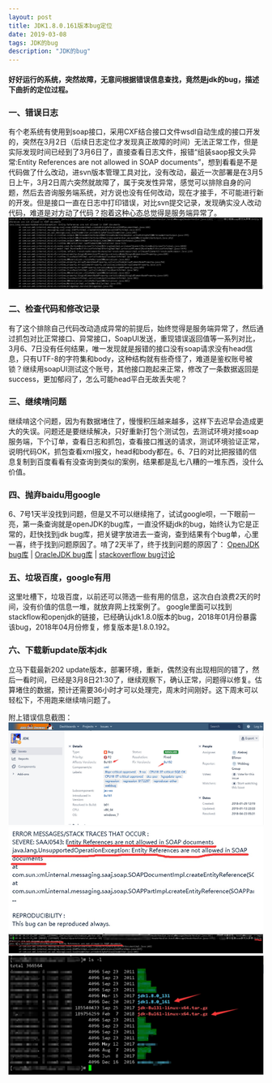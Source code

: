 ```yaml
---
layout: post
title: JDK1.8.0.161版本bug定位
date: 2019-03-08
tags: JDK的bug 
description: "JDK的bug"
---
```


#### 好好运行的系统，突然故障，无意间根据错误信息查找，竟然是jdk的bug，描述下曲折的定位过程。

### 一、错误日志 
有个老系统有使用到soap接口，采用CXF结合接口文件wsdl自动生成的接口开发的，突然在3月2日（后续日志定位才发现真正故障的时间）无法正常工作，但是实际发现时间已经到了3月6日了，直接查看日志文件，报错“组装saop报文头异常:Entity References are not allowed in SOAP documents”，想到看看是不是代码做了什么改动，进svn版本管理工具对比，没有改动，最近一次部署是在3月5日上午，3月2日周六突然就故障了，属于突发性异常，感觉可以排除自身的问题，然后去咨询服务端系统，对方说也没有任何改动，现在才接手，不可能进行新的开发。但是接口一直在日志中打印错误，对比svn提交记录，发现确实没人改动代码，难道是对方动了代码？抱着这种心态总觉得是服务端异常了。
![](/images/posts/jdkbug/error.jpg)

### 二、检查代码和修改记录 
有了这个排除自己代码改动造成异常的前提后，始终觉得是服务端异常了，然后通过抓包对比正常接口、异常接口，SoapUI发送，重现错误返回值等一系列对比，3月6、7日没有任何结果，唯一发现就是报错的接口没有soap请求没有head信息，只有UTF-8的字符集和body，这种结构就有些奇怪了，难道是鉴权账号被锁？继续用soapUI测试这个账号，其他接口跑起来正常，修改了一条数据返回是success，更加郁闷了，怎么可能head平白无故丢失呢？

### 三、继续啃问题
继续啃这个问题，因为有数据堵住了，慢慢积压越来越多，这样下去迟早会造成更大的失误。问题还是要继续解决，只好重新打包个测试包，去测试环境对接soap服务端，下个订单，查看日志和抓包，查看接口推送的请求，测试环境验证正常，说明代码OK，抓包查看xml报文，head和body都在。6、7日的对比把报错的信息复制到百度看看有没查询到类似的案例，结果都是乱七八糟的一堆东西，没什么价值。

### 四、抛弃baidu用google
6、7号1天半没找到问题，但是又不可以继续拖了，试试google呗，一下眼前一亮，第一条查询就是openJDK的bug库，一直没怀疑jdk的bug，始终认为它是正常的，赶快找到jdk bug库，把关键字放进去一查询，查到结果有个bug单，心里一喜，终于找到问题原因了。啃了2天半了，终于找到问题的原因了：
[OpenJDK bug库](https://bugs.openjdk.java.net/browse/JDK-8196491) | 
[OracleJDK bug库](https://bugs.java.com/bugdatabase/view_bug.do?bug_id=8196491) | 
[stackoverflow bug讨论](https://stackoverflow.com/questions/48603942/latest-open-jdk-8-jaxb-library-fails-to-unmarshal-objects-with-properties-that-c)

### 五、垃圾百度，google有用
这里吐槽下，垃圾百度，以前还可以筛选一些有用的信息，这次白白浪费2天的时间，没有价值的信息一堆，就放弃网上找案例了。
google里面可以找到stackflow和openjdk的链接，已经确认jdk1.8.0版本的bug，2018年01月份暴露该bug，2018年04月份修复，修复版本是1.8.0.192。

### 六、下载新update版本jdk 
立马下载最新202 update版本，部署环境，重新，偶然没有出现相同的错了，然后一看时间，已经是3月8日21:30了，继续观察下，确认正常，问题得以修复。估算堵住的数据，预计还需要36小时才可以处理完，周末时间刚好。这下周末可以轻松下，不用跑来继续啃问题了。

附上错误信息截图：
![](/images/posts/jdkbug/jdkbug.jpg)
![](/images/posts/jdkbug/bug2.jpg)
![](/images/posts/jdkbug/buglog.jpg)
![](/images/posts/jdkbug/log.jpg)